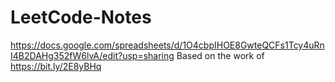 # LeetCode-Notes

https://docs.google.com/spreadsheets/d/1O4cbpIHOE8GwteQCFs1Tcy4uRnI4B2DAHg352fW6lvA/edit?usp=sharing
Based on the work of https://bit.ly/2E8yBHq
